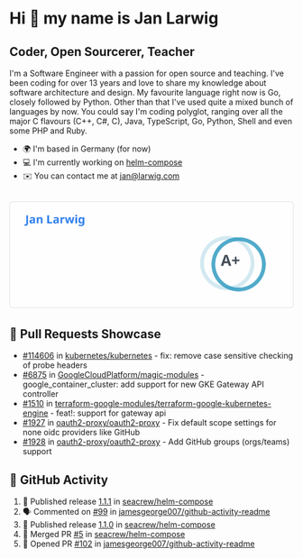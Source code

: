 # Hi 👋 my name is Jan Larwig

## Coder, Open Sourcerer, Teacher

I'm a Software Engineer with a passion for open source and teaching. I've been coding for over 13 years and love to share my knowledge about software architecture and design. My favourite language right now is Go, closely followed by Python. Other than that I've used quite a mixed bunch of languages by now. You could say I'm coding polyglot, ranging over all the major C flavours (C++, C#, C), Java, TypeScript, Go, Python, Shell and even some PHP and Ruby.

- 🌍 I'm based in Germany (for now)
- 💻 I'm currently working on [helm-compose](https://seacrew.github.io/helm-compose/)
- ✉️ You can contact me at [jan@larwig.com](mailto:jan@larwig.com)

<br>

<a href="https://github.com/anuraghazra/github-readme-stats">
  <picture>
    <source
      srcset="https://raw.githubusercontent.com/tuunit/tuunit/main/general_dark.svg" 
      media="(prefers-color-scheme: dark)" 
    />
    <source
      srcset="https://raw.githubusercontent.com/tuunit/tuunit/main/general_light.svg" 
      media="(prefers-color-scheme: light), (prefers-color-scheme: no-preference)" 
    />
    <img src="https://raw.githubusercontent.com/tuunit/tuunit/main/general_light.svg" />
  </picture>
</a>

## 🔧 Pull Requests Showcase

- [#114606](https://github.com/kubernetes/kubernetes/issues/114606) in [kubernetes/kubernetes](https://github.com/kubernetes/kubernetes) - fix: remove case sensitive checking of probe headers
- [#6875](https://github.com/GoogleCloudPlatform/magic-modules/pull/6875) in [GoogleCloudPlatform/magic-modules](https://github.com/GoogleCloudPlatform/magic-modules) - google_container_cluster: add support for new GKE Gateway API controller
- [#1510](https://github.com/terraform-google-modules/terraform-google-kubernetes-engine/pull/1510) in [terraform-google-modules/terraform-google-kubernetes-engine](https://github.com/terraform-google-modules/terraform-google-kubernetes-engine) - feat!: support for gateway api
- [#1927](https://github.com/oauth2-proxy/oauth2-proxy/issues/1927) in [oauth2-proxy/oauth2-proxy](https://github.com/oauth2-proxy/oauth2-proxy) - Fix default scope settings for none oidc providers like GitHub
- [#1928](https://github.com/oauth2-proxy/oauth2-proxy/issues/1928) in [oauth2-proxy/oauth2-proxy](https://github.com/oauth2-proxy/oauth2-proxy) - Add GitHub groups (orgs/teams) support

## 🔔 GitHub Activity

<!--START_SECTION:activity-->
1. 🚀 Published release [1.1.1](https://github.com/seacrew/helm-compose/releases/tag/1.1.1) in [seacrew/helm-compose](https://github.com/seacrew/helm-compose)
2. 🗣 Commented on [#99](https://github.com/jamesgeorge007/github-activity-readme/issues/99#issuecomment-1587981703) in [jamesgeorge007/github-activity-readme](https://github.com/jamesgeorge007/github-activity-readme)
3. 🚀 Published release [1.1.0](https://github.com/seacrew/helm-compose/releases/tag/1.1.0) in [seacrew/helm-compose](https://github.com/seacrew/helm-compose)
4. 🎉 Merged PR [#5](https://github.com/seacrew/helm-compose/pull/5) in [seacrew/helm-compose](https://github.com/seacrew/helm-compose)
5. 💪 Opened PR [#102](https://github.com/jamesgeorge007/github-activity-readme/pull/102) in [jamesgeorge007/github-activity-readme](https://github.com/jamesgeorge007/github-activity-readme)
<!--END_SECTION:activity-->

